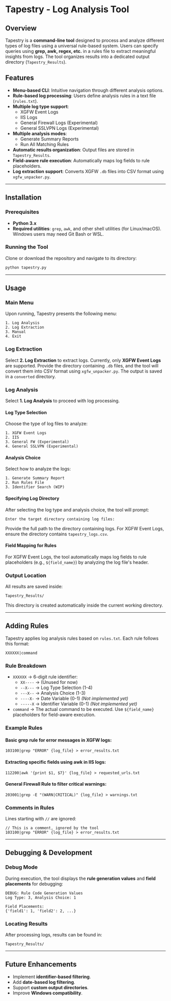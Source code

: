 # Tapestry - Log Analysis Tool

## Overview

Tapestry is a **command-line tool** designed to process and analyze different types of log files using a universal rule-based system. Users can specify queries using **grep, awk, regex, etc.** in a rules file to extract meaningful insights from logs. The tool organizes results into a dedicated output directory (`Tapestry_Results`).

## Features

- **Menu-based CLI**: Intuitive navigation through different analysis options.
- **Rule-based log processing**: Users define analysis rules in a text file (`rules.txt`).
- **Multiple log type support**:
  - XGFW Event Logs
  - IIS Logs
  - General Firewall Logs (Experimental)
  - General SSLVPN Logs (Experimental)
- **Multiple analysis modes**:
  - Generate Summary Reports
  - Run All Matching Rules
- **Automatic results organization**: Output files are stored in `Tapestry_Results`.
- **Field-aware rule execution**: Automatically maps log fields to rule placeholders.
- **Log extraction support**: Converts XGFW `.db` files into CSV format using `xgfw_unpacker.py`.

---

## Installation

### Prerequisites

- **Python 3.x**
- **Required utilities**: `grep`, `awk`, and other shell utilities (for Linux/macOS). Windows users may need Git Bash or WSL.

### Running the Tool

Clone or download the repository and navigate to its directory:

```sh
python tapestry.py
```

---

## Usage

### Main Menu

Upon running, Tapestry presents the following menu:

```
1. Log Analysis
2. Log Extraction
3. Manual
4. Exit
```

### Log Extraction

Select **2. Log Extraction** to extract logs. Currently, only **XGFW Event Logs** are supported. Provide the directory containing `.db` files, and the tool will convert them into CSV format using `xgfw_unpacker.py`. The output is saved in a `converted` directory.

### Log Analysis

Select **1. Log Analysis** to proceed with log processing.

#### Log Type Selection

Choose the type of log files to analyze:

```
1. XGFW Event Logs
2. IIS
3. General FW (Experimental)
4. General SSLVPN (Experimental)
```

#### Analysis Choice

Select how to analyze the logs:

```
1. Generate Summary Report
2. Run Rules File
3. Identifier Search (WIP)
```

#### Specifying Log Directory

After selecting the log type and analysis choice, the tool will prompt:

```
Enter the target directory containing log files:
```

Provide the full path to the directory containing logs. For XGFW Event Logs, ensure the directory contains `tapestry_logs.csv`.

#### Field Mapping for Rules

For XGFW Event Logs, the tool automatically maps log fields to rule placeholders (e.g., `${field_name}`) by analyzing the log file's header.

### Output Location

All results are saved inside:

```
Tapestry_Results/
```

This directory is created automatically inside the current working directory.

---

## Adding Rules

Tapestry applies log analysis rules based on `rules.txt`. Each rule follows this format:

```
XXXXXX|command
```

### Rule Breakdown

- `XXXXXX` → 6-digit rule identifier:
  - `XX----` → (Unused for now)
  - `--X---` → Log Type Selection (1-4)
  - `---X--` → Analysis Choice (1-3)
  - `----X-` → Date Variable (0-1) *(Not implemented yet)*
  - `-----X` → Identifier Variable (0-1) *(Not implemented yet)*
- `command` → The actual command to be executed. Use `${field_name}` placeholders for field-aware execution.

### Example Rules

#### **Basic grep rule for error messages in XGFW logs:**

```
103100|grep "ERROR" {log_file} > error_results.txt
```

#### **Extracting specific fields using awk in IIS logs:**

```
112200|awk '{print $1, $7}' {log_file} > requested_urls.txt
```

#### **General Firewall Rule to filter critical warnings:**

```
203001|grep -E "(WARN|CRITICAL)" {log_file} > warnings.txt
```

### Comments in Rules

Lines starting with `//` are ignored:

```
// This is a comment, ignored by the tool
103100|grep "ERROR" {log_file} > error_results.txt
```

---

## Debugging & Development

### Debug Mode

During execution, the tool displays the **rule generation values** and **field placements** for debugging:

```
DEBUG: Rule Code Generation Values
Log Type: 3, Analysis Choice: 1

Field Placements:
{'field1': 1, 'field2': 2, ...}
```

### Locating Results

After processing logs, results can be found in:

```
Tapestry_Results/
```

---

## Future Enhancements

- Implement **identifier-based filtering**.
- Add **date-based log filtering**.
- Support **custom output directories**.
- Improve **Windows compatibility**.


